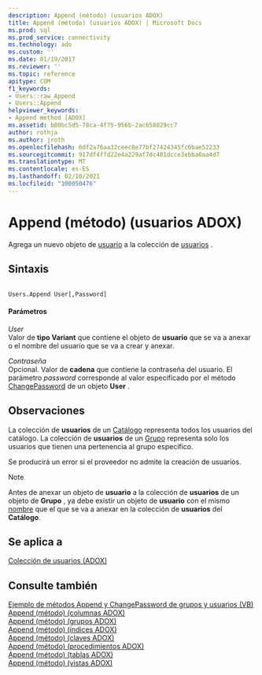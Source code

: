 ```yaml
---
description: Append (método) (usuarios ADOX)
title: Append (método) (usuarios ADOX) | Microsoft Docs
ms.prod: sql
ms.prod_service: connectivity
ms.technology: ado
ms.custom: ''
ms.date: 01/19/2017
ms.reviewer: ''
ms.topic: reference
apitype: COM
f1_keywords:
- Users::raw_Append
- Users::Append
helpviewer_keywords:
- Append method [ADOX]
ms.assetid: b80bc5d5-78ca-4f75-956b-2ac658029cc7
author: rothja
ms.author: jroth
ms.openlocfilehash: 6df2a76aa32ceec8e77bf27424345fc6bae52233
ms.sourcegitcommit: 917df4ffd22e4a229af7dc481dcce3ebba0aa4d7
ms.translationtype: MT
ms.contentlocale: es-ES
ms.lasthandoff: 02/10/2021
ms.locfileid: "100050476"
---
```

# <a name="append-method-adox-users"></a>Append (método) (usuarios ADOX)
Agrega un nuevo objeto de [usuario](./user-object-adox.md) a la colección de [usuarios](./users-collection-adox.md) .  
  
## <a name="syntax"></a>Sintaxis  
  
```  
  
Users.Append User[,Password]  
```  
  
#### <a name="parameters"></a>Parámetros  
 *User*  
 Valor de **tipo Variant** que contiene el objeto de **usuario** que se va a anexar o el nombre del usuario que se va a crear y anexar.  
  
 *Contraseña*  
 Opcional. Valor de **cadena** que contiene la contraseña del usuario. El parámetro *password* corresponde al valor especificado por el método [ChangePassword](./changepassword-method-adox.md) de un objeto **User** .  
  
## <a name="remarks"></a>Observaciones  
 La colección de **usuarios** de un [Catálogo](./catalog-object-adox.md) representa todos los usuarios del catálogo. La colección de **usuarios** de un [Grupo](./group-object-adox.md) representa solo los usuarios que tienen una pertenencia al grupo específico.  
  
 Se producirá un error si el proveedor no admite la creación de usuarios.  
  
> [!NOTE]
>  Antes de anexar un objeto de **usuario** a la colección de **usuarios** de un objeto de **Grupo** , ya debe existir un objeto de **usuario** con el mismo [nombre](./name-property-adox.md) que el que se va a anexar en la colección de **usuarios** del **Catálogo**.  
  
## <a name="applies-to"></a>Se aplica a  
 [Colección de usuarios (ADOX)](./users-collection-adox.md)  
  
## <a name="see-also"></a>Consulte también  
 [Ejemplo de métodos Append y ChangePassword de grupos y usuarios (VB)](./groups-and-users-append-changepassword-methods-example-vb.md)   
 [Append (método) (columnas ADOX)](./append-method-adox-columns.md)   
 [Append (método) (grupos ADOX)](./append-method-adox-groups.md)   
 [Append (método) (índices ADOX)](./append-method-adox-indexes.md)   
 [Append (método) (claves ADOX)](./append-method-adox-keys.md)   
 [Append (método) (procedimientos ADOX)](./append-method-adox-procedures.md)   
 [Append (método) (tablas ADOX)](./append-method-adox-tables.md)   
 [Append (método) (vistas ADOX)](./append-method-adox-views.md)